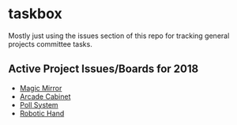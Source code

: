 # taskbox
Mostly just using the issues section of this repo for tracking general projects committee tasks.

## Active Project Issues/Boards for 2018
- [Magic Mirror](https://github.com/Women-in-Computing-at-RIT/Magic-Mirror/issues)
- [Arcade Cabinet](https://github.com/Women-in-Computing-at-RIT/RaspberryPiArcadeCabinet/issues)
- [Poll System](https://github.com/Women-in-Computing-at-RIT/poll-system/issues)
- [Robotic Hand](https://github.com/Women-in-Computing-at-RIT/robotic-hand/issues)
